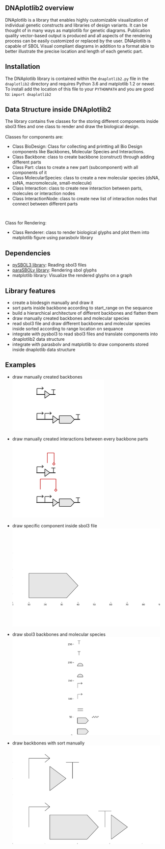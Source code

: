 ## DNAplotlib2 overview
DNAplotlib is a library that enables highly customizable visualization of individual genetic constructs and libraries of design variants. It can be thought of in many ways as matplotlib for genetic diagrams. Publication quality vector-based output is produced and all aspects of the rendering process can be easily customized or replaced by the user. DNAplotlib is capable of SBOL Visual compliant diagrams in addition to a format able to better illustrate the precise location and length of each genetic part.


## Installation
The DNAplotlib library is contained within the `dnaplotlib2.py` file in the `dnaplotlib2` directory and requires Python 3.6 and matplotlib 1.2 or newer. To install add the location of this file to your `PYTHONPATH` and you are good to: `import dnaplotlib2`

## Data Structure inside DNAplotlib2
The library contains five classes for the storing different components inside sbol3 files and one class to render and draw the biological design.
<br><br>
Classes for components are:
- Class BioDesign: Class for collecting and printting all Bio Design components like Backbones, Molecular Species
    and Interactions.
- Class Backbone: class to create backbone (construct) through adding different parts
- Class Part:     class to create a new part (subcomponent) with all components of it
- Class MolecularSpecies:     class to create a new molecular species (dsNA, ssNA, macromolecule, small-molecule)
- Class Interaction:    class to create new interaction between parts, molecules or interaction nodes
- Class InteractionNode:    class to create new list of interaction nodes that connect between different parts
<br>

Class for Rendering:
- Class Renderer:    class to render biological glyphs and plot them into matplotlib figure using parasbolv library

## Dependencies
- [pySBOL3 library](https://github.com/SynBioDex/pySBOL3): Reading sbol3 files
- [paraSBOLv library](https://github.com/BiocomputeLab/paraSBOLv): Rendering sbol glyphs
- matplotlib library: Visualize the rendered glyphs on a graph

## Library features
- create a biodesgin manually and draw it
- sort parts inside backbone according to start_range on the sequance
- build a hierarchical architecture of different backbones and flatten them 
- draw manually created backbones and molecular species
- read sbol3 file and draw different backbones and molecular species inside sorted according to range location on sequance
- integrate with pysbol3 to read sbol3 files and translate components into dnaplotlib2 data structure
- integrate with parasbolv and matplotlib to draw components stored inside dnaplotlib data structure

## Examples
- draw manually created backbones
<br>![two constructs](images\two_construct.png)

- draw manually created interactions between every backbone parts
<br>![two constructs and interactions](images\draw_interaction_between_every_backbone_parts.png)

- draw specific component inside sbol3 file
<br>![component from sbol3 file](images\draw_specific_component_from_sbol3.png)

- draw sbol3 backbones and molecular species
<br>![two backbones and molecular species from sbol3 file](images\two_backbones_and_molecular_from_SBOL3.png)

- draw backbones with sort manually
<br>![two backbones with sort manually](images\two_backbones_with_sort_manully.png)



